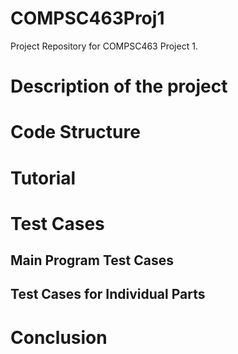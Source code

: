 # COMPSC463Proj1
Project Repository for COMPSC463 Project 1.


# Description of the project

# Code Structure

# Tutorial

# Test Cases

## Main Program Test Cases

## Test Cases for Individual Parts

# Conclusion
